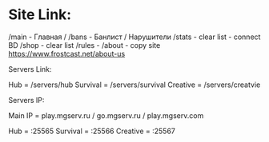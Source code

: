 # Site Link:

/main - Главная
/
/bans - Банлист / Нарушители
/stats - clear list - connect BD
/shop - clear list
/rules - 
/about - copy site https://www.frostcast.net/about-us

Servers Link:

Hub = /servers/hub
Survival = /servers/survival
Creative = /servers/creatvie

Servers IP:

Main IP = play.mgserv.ru / go.mgserv.ru / play.mgserv.com

Hub = :25565
Survival = :25566
Creative = :25567

